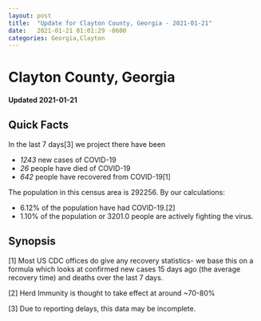 ```yaml
---
layout: post
title:  "Update for Clayton County, Georgia - 2021-01-21"
date:   2021-01-21 01:01:29 -0600
categories: Georgia,Clayton
---
```


# Clayton County, Georgia
#### Updated 2021-01-21

## Quick Facts

In the last 7 days[3] we project there have been
- *1243* new cases of COVID-19
- *26* people have died of COVID-19
- *642* people have recovered from COVID-19[1]

The population in this census area is 292256. By our calculations:
- 6.12% of the population have had COVID-19.[2]
- 1.10% of the population or 3201.0 people are actively fighting the virus.

## Synopsis




[1] Most US CDC offices do give any recovery statistics- we base this on a formula which looks at confirmed new cases
15 days ago (the average recovery time) and deaths over the last 7 days.

[2] Herd Immunity is thought to take effect at around ~70-80%

[3] Due to reporting delays, this data may be incomplete.
 
    